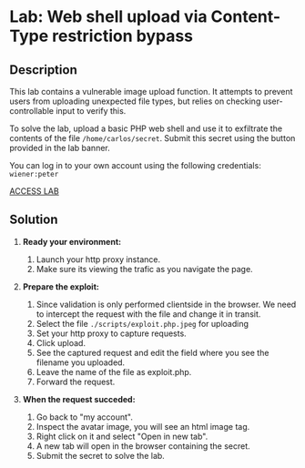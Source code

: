 # Lab: Web shell upload via Content-Type restriction bypass

## Description

This lab contains a vulnerable image upload function. It attempts to prevent users from uploading unexpected file types, but relies on checking user-controllable input to verify this.

To solve the lab, upload a basic PHP web shell and use it to exfiltrate the contents of the file `/home/carlos/secret`. Submit this secret using the button provided in the lab banner.

You can log in to your own account using the following credentials: `wiener:peter`

[ACCESS LAB](https://portswigger.net/web-security/learning-paths/server-side-vulnerabilities-apprentice/file-upload-apprentice/file-upload/lab-file-upload-web-shell-upload-via-content-type-restriction-bypass#)

## Solution

1. **Ready your environment:**

   1. Launch your http proxy instance.
   1. Make sure its viewing the trafic as you navigate the page.

1. **Prepare the exploit:**

   1. Since validation is only performed clientside in the browser. We need to intercept the request with the file and change it in transit.
   1. Select the file `./scripts/exploit.php.jpeg` for uploading
   1. Set your http proxy to capture requests.
   1. Click upload.
   1. See the captured request and edit the field where you see the filename you uploaded.
   1. Leave the name of the file as exploit.php.
   1. Forward the request.

1. **When the request succeded:**

   1. Go back to "my account".
   1. Inspect the avatar image, you will see an html image tag.
   1. Right click on it and select "Open in new tab".
   1. A new tab will open in the browser containing the secret.
   1. Submit the secret to solve the lab.
